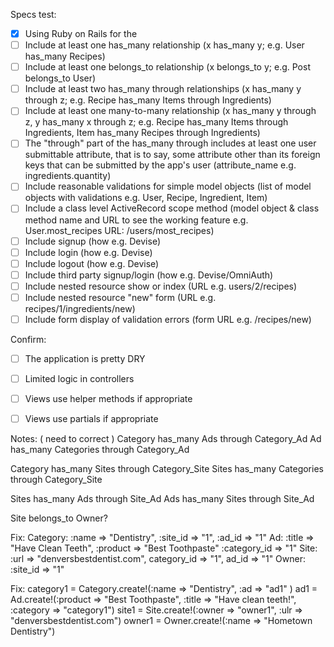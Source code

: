 Specs test:
- [x] Using Ruby on Rails for the
- [ ] Include at least one has_many relationship (x has_many y; e.g. User has_many Recipes)
- [ ] Include at least one belongs_to relationship (x belongs_to y; e.g. Post belongs_to User)
- [ ] Include at least two has_many through relationships (x has_many y through z; e.g. Recipe has_many Items through Ingredients)
- [ ] Include at least one many-to-many relationship (x has_many y through z, y has_many x through z; e.g. Recipe has_many Items through Ingredients, Item has_many Recipes through Ingredients)
- [ ] The "through" part of the has_many through includes at least one user submittable attribute, that is to say, some attribute other than its foreign keys that can be submitted by the app's user (attribute_name e.g. ingredients.quantity)
- [ ] Include reasonable validations for simple model objects (list of model objects with validations e.g. User, Recipe, Ingredient, Item)
- [ ] Include a class level ActiveRecord scope method (model object & class method name and URL to see the working feature e.g. User.most_recipes URL: /users/most_recipes)
- [ ] Include signup (how e.g. Devise)
- [ ] Include login (how e.g. Devise)
- [ ] Include logout (how e.g. Devise)
- [ ] Include third party signup/login (how e.g. Devise/OmniAuth)
- [ ] Include nested resource show or index (URL e.g. users/2/recipes)
- [ ] Include nested resource "new" form (URL e.g. recipes/1/ingredients/new)
- [ ] Include form display of validation errors (form URL e.g. /recipes/new)

Confirm:
- [ ] The application is pretty DRY
- [ ] Limited logic in controllers
- [ ] Views use helper methods if appropriate
- [ ] Views use partials if appropriate


Notes: ( need to correct )
Category has_many Ads through Category_Ad
Ad has_many Categories through Category_Ad

Category has_many Sites through Category_Site
Sites has_many Categories through Category_Site

Sites has_many Ads through Site_Ad
Ads has_many Sites through Site_Ad

Site belongs_to Owner?

Fix:
Category: :name => "Dentistry", :site_id => "1", :ad_id => "1"
Ad: :title => "Have Clean Teeth", :product => "Best Toothpaste" :category_id => "1"
Site: :url => "denversbestdentist.com", category_id => "1", ad_id => "1"
Owner: :site_id => "1"

Fix:
category1 = Category.create!(:name => "Dentistry", :ad => "ad1" )
ad1 = Ad.create!(:product => "Best Toothpaste", :title => "Have clean teeth!", :category => "category1")
site1 = Site.create!(:owner => "owner1", :ulr => "denversbestdentist.com")
owner1 = Owner.create!(:name => "Hometown Dentistry")
